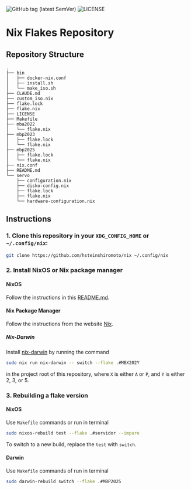 ![GitHub tag (latest SemVer)](https://img.shields.io/github/v/tag/hsteinshiromoto/nix?style=flat)
![LICENSE](https://img.shields.io/badge/license-MIT-lightgrey.svg)
# Nix Flakes Repository

## Repository Structure

```
.
├── bin
│   ├── docker-nix.conf
│   ├── install.sh
│   └── make_iso.sh
├── CLAUDE.md
├── custom_iso.nix
├── flake.lock
├── flake.nix
├── LICENSE
├── Makefile
├── mba2022
│   └── flake.nix
├── mbp2023
│   ├── flake.lock
│   └── flake.nix
├── mbp2025
│   ├── flake.lock
│   └── flake.nix
├── nix.conf
├── README.md
└── servo
    ├── configuration.nix
    ├── disko-config.nix
    ├── flake.lock
    ├── flake.nix
    └── hardware-configuration.nix

```
## Instructions

### 1. Clone this repository in your `XDG_CONFIG_HOME` or `~/.config/nix`:
```bash
git clone https://github.com/hsteinshiromoto/nix ~/.config/nix
```

### 2. Install NixOS or Nix package manager

#### NixOS

Follow the instructions in this [README.md](servo/README.md).

#### Nix Package Manager

Follow the instructions from the website [Nix](https://nixos.org/download/).

##### Nix-Darwin

Install [nix-darwin](https://github.com/nix-darwin/nix-darwin) by running the command

```bash
sudo nix run nix-darwin -- switch --flake .#MBX202Y
```
in the project root of this repository, where `X` is either `A` or `P`, and `Y` is either 2, 3, or 5.


### 3. Rebuilding a flake version

#### NixOS

Use `Makefile` commands or run in terminal

```bash
sudo nixos-rebuild test --flake .#servidor --impure
```
To switch to a new build, replace the `test` with `switch`.

#### Darwin

Use `Makefile` commands of run in terminal
```bash
sudo darwin-rebuild switch --flake .#MBP2025
```
